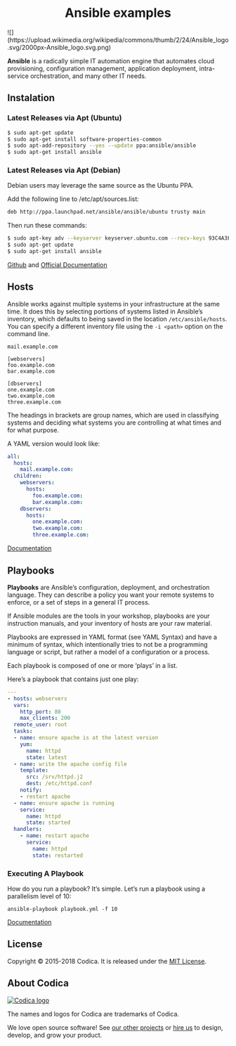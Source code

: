 <h1 align="center">Ansible examples</h1>
![](https://upload.wikimedia.org/wikipedia/commons/thumb/2/24/Ansible_logo.svg/2000px-Ansible_logo.svg.png)

**Ansible** is a radically simple IT automation engine that automates cloud provisioning, configuration management, application deployment, intra-service orchestration, and many other IT needs.

## Instalation
### Latest Releases via Apt (Ubuntu)

```sh
$ sudo apt-get update
$ sudo apt-get install software-properties-common
$ sudo apt-add-repository --yes --update ppa:ansible/ansible
$ sudo apt-get install ansible
```

### Latest Releases via Apt (Debian)

Debian users may leverage the same source as the Ubuntu PPA.

Add the following line to /etc/apt/sources.list:

```sh
deb http://ppa.launchpad.net/ansible/ansible/ubuntu trusty main

```
Then run these commands:

```sh
$ sudo apt-key adv --keyserver keyserver.ubuntu.com --recv-keys 93C4A3FD7BB9C367
$ sudo apt-get update
$ sudo apt-get install ansible

```
[Github](https://github.com/ansible/ansible) and [Official Documentation](https://docs.ansible.com)

## Hosts

Ansible works against multiple systems in your infrastructure at the same time. It does this by selecting portions of systems listed in Ansible’s inventory, which defaults to being saved in the location ```/etc/ansible/hosts```. You can specify a different inventory file using the ```-i <path>``` option on the command line.

```
mail.example.com

[webservers]
foo.example.com
bar.example.com

[dbservers]
one.example.com
two.example.com
three.example.com
```
The headings in brackets are group names, which are used in classifying systems and deciding what systems you are controlling at what times and for what purpose.

A YAML version would look like:

```yaml
all:
  hosts:
    mail.example.com:
  children:
    webservers:
      hosts:
        foo.example.com:
        bar.example.com:
    dbservers:
      hosts:
        one.example.com:
        two.example.com:
        three.example.com:
```
[Documentation](https://docs.ansible.com/ansible/latest/user_guide/intro_inventory.html)
## Playbooks
**Playbooks** are Ansible’s configuration, deployment, and orchestration language. They can describe a policy you want your remote systems to enforce, or a set of steps in a general IT process.

If Ansible modules are the tools in your workshop, playbooks are your instruction manuals, and your inventory of hosts are your raw material.

Playbooks are expressed in YAML format (see YAML Syntax) and have a minimum of syntax, which intentionally tries to not be a programming language or script, but rather a model of a configuration or a process.

Each playbook is composed of one or more ‘plays’ in a list.

Here’s a playbook that contains just one play:

```yml
---
- hosts: webservers
  vars:
    http_port: 80
    max_clients: 200
  remote_user: root
  tasks:
  - name: ensure apache is at the latest version
    yum:
      name: httpd
      state: latest
  - name: write the apache config file
    template:
      src: /srv/httpd.j2
      dest: /etc/httpd.conf
    notify:
    - restart apache
  - name: ensure apache is running
    service:
      name: httpd
      state: started
  handlers:
    - name: restart apache
      service:
        name: httpd
        state: restarted
```
### Executing A Playbook

How do you run a playbook? It’s simple. Let’s run a playbook using a parallelism level of 10:

```zh
ansible-playbook playbook.yml -f 10
```
[Documentation](https://docs.ansible.com/ansible/latest/user_guide/playbooks.html)
## License
Copyright © 2015-2018 Codica. It is released under the [MIT License](https://opensource.org/licenses/MIT).

## About Codica

[![Codica logo](https://www.codica.com/assets/images/logo/logo.svg)](https://www.codica.com)

The names and logos for Codica are trademarks of Codica.

We love open source software! See [our other projects](https://github.com/codica2) or [hire us](https://www.codica.com/) to design, develop, and grow your product.